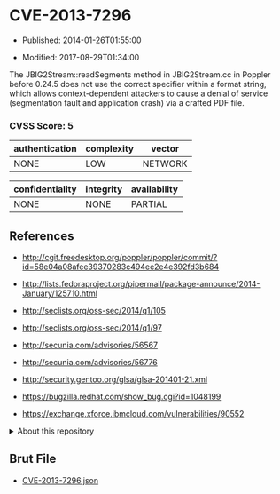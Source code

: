# CVE-2013-7296

- Published: 2014-01-26T01:55:00

- Modified: 2017-08-29T01:34:00

The JBIG2Stream::readSegments method in JBIG2Stream.cc in Poppler before 0.24.5 does not use the correct specifier within a format string, which allows context-dependent attackers to cause a denial of service (segmentation fault and application crash) via a crafted PDF file.

### CVSS Score: **5**

| authentication | complexity | vector |
| --- | --- | --- |
| NONE | LOW | NETWORK |

| confidentiality | integrity | availability |
| --- | --- | --- |
| NONE | NONE | PARTIAL |

## References

* http://cgit.freedesktop.org/poppler/poppler/commit/?id=58e04a08afee39370283c494ee2e4e392fd3b684

* http://lists.fedoraproject.org/pipermail/package-announce/2014-January/125710.html

* http://seclists.org/oss-sec/2014/q1/105

* http://seclists.org/oss-sec/2014/q1/97

* http://secunia.com/advisories/56567

* http://secunia.com/advisories/56776

* http://security.gentoo.org/glsa/glsa-201401-21.xml

* https://bugzilla.redhat.com/show_bug.cgi?id=1048199

* https://exchange.xforce.ibmcloud.com/vulnerabilities/90552

<details>
<summary>About this repository</summary> 

  This repository is part of the project [Live Hack CVE](https://github.com/Live-Hack-CVE). Main website can be found [www.live-hack.org](https://www.live-hack.org) 
  
  Made by [Sn0wAlice](https://github.com/Sn0wAlice) for the people that care about security and need to have a feed of the latest CVEs. Hope you enjoy it, don't forget to star the repo and follow me on [Twitter](https://twitter.com/Sn0wAlice) and [Github](https://github.com/Sn0wAlice). And that is my [personnal website](https://www.alice-snow.me/)

  - [Home Page](https://github.com/Live-Hack-CVE)
  - [Framework](https://github.com/Live-Hack-CVE/cve-framework)
  - [CVE database](https://github.com/Live-Hack-CVE/full_database)
  - [Changelog](https://github.com/Live-Hack-CVE/Changelog)
</details>

## Brut File

* [CVE-2013-7296.json](https://raw.githubusercontent.com/Live-Hack-CVE/full_database/main/cves/2013/CVE-2013-7296.json)

